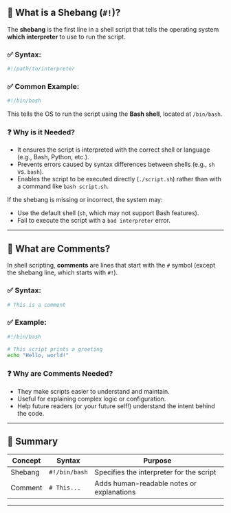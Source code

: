 ## 📌 What is a Shebang (`#!`)?

The **shebang** is the first line in a shell script that tells the operating system **which interpreter** to use to run the script.

### ✅ Syntax:
```bash
#!/path/to/interpreter
```

### ✅ Common Example:
```bash
#!/bin/bash
```

This tells the OS to run the script using the **Bash shell**, located at `/bin/bash`.

### ❓ Why is it Needed?
- It ensures the script is interpreted with the correct shell or language (e.g., Bash, Python, etc.).
- Prevents errors caused by syntax differences between shells (e.g., `sh` vs. `bash`).
- Enables the script to be executed directly (`./script.sh`) rather than with a command like `bash script.sh`.

If the shebang is missing or incorrect, the system may:
- Use the default shell (`sh`, which may not support Bash features).
- Fail to execute the script with a `bad interpreter` error.

---

## 💬 What are Comments?

In shell scripting, **comments** are lines that start with the `#` symbol (except the shebang line, which starts with `#!`).

### ✅ Syntax:
```bash
# This is a comment
```

### ✅ Example:
```bash
#!/bin/bash

# This script prints a greeting
echo "Hello, world!"
```

### ❓ Why are Comments Needed?
- They make scripts easier to understand and maintain.
- Useful for explaining complex logic or configuration.
- Help future readers (or your future self!) understand the intent behind the code.

---

## 🧪 Summary

| Concept   | Syntax      | Purpose                                  |
|-----------|-------------|------------------------------------------|
| Shebang   | `#!/bin/bash` | Specifies the interpreter for the script |
| Comment   | `# This...` | Adds human-readable notes or explanations |

---

